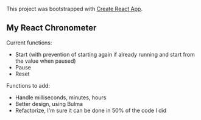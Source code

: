 This project was bootstrapped with [Create React App](https://github.com/facebook/create-react-app).

## My React Chronometer

Current functions:
* Start (with prevention of starting again if already running and start from the value when paused)
* Pause
* Reset

Functions to add:
* Handle milliseconds, minutes, hours
* Better design, using Bulma
* Refactorize, I'm sure it can be done in 50% of the code I did


